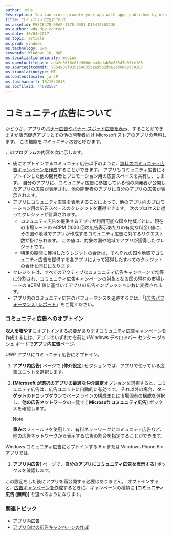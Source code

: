 ```yaml
---
author: jnHs
Description: You can cross-promote your app with apps published by other developers. We call this feature community ads.
title: コミュニティ広告について
ms.assetid: F55CE478-99AF-4B70-90D1-D16419562136
ms.author: wdg-dev-content
ms.date: 10/04/2017
ms.topic: article
ms.prod: windows
ms.technology: uwp
keywords: Windows 10, UWP
ms.localizationpriority: medium
ms.openlocfilehash: ada2e0610e81e986deba3ddab5e87547e05fe108
ms.sourcegitcommit: 9354909f9351b9635bee9bb2dc62db60d2d70107
ms.translationtype: MT
ms.contentlocale: ja-JP
ms.lasthandoff: 10/16/2018
ms.locfileid: "4692552"
---
```

# <a name="about-community-ads"></a>コミュニティ広告について

かどうか、アプリの[バナー広告やバナー スポット広告を表示](../monetize/display-ads-in-your-app.md)、することができますが販売促進アプリとその他の開発者向け Microsoft ストアのアプリの無料します。 この機能を*コミュニティ広告*と呼びます。  

このプログラムの内容を次に示します。

* 後にオプトインするコミュニティ広告以下のように、[無料のコミュニティ広告キャンペーンを作成](create-an-ad-campaign-for-your-app.md)することができます。 アプリもコミュニティ広告にオプトインした他の開発者とプロモーション用の広告スペースを共有し、します。 自分のアプリに、コミュニティ広告に参加している他の開発者が公開したアプリの広告が表示され、他の開発者のアプリに自分のアプリの広告が表示されます。
* アプリにコミュニティ広告を表示することによって、他のアプリ内のプロモーション用の広告スペースのクレジットを獲得できます。 次のプロセスに従ってクレジットが計算されます。
  * コミュニティ広告を提供するアプリが利用可能な国や地域ごとに、現在の市場レートの eCPM (1000 回の広告表示あたりの有効な料金) 値に、その国や地域でアプリが作成するコミュニティ広告に対するリクエスト数が掛けられます。 この値は、対象の国や地域でアプリが獲得したクレジットです。
  * 特定の期間に獲得したクレジットの合計は、それぞれの国や地域でコミュニティ広告を提供する各アプリによって獲得したすべてのクレジットの合計と同じになります。
* クレジットは、すべてのアクティブなコミュニティ広告キャンペーンで均等に分割され、コミュニティ広告キャンペーンの対象となる国の現在の市場レートの eCPM 値に基づいてアプリの広告インプレッション数に変換されます。
* アプリ内のコミュニティ広告のパフォーマンスを追跡するには、「[[広告パフォーマンス] レポート](advertising-performance-report.md)」をご覧ください。

### <a name="opt-in-to-community-ads"></a>コミュニティ広告へのオプトイン

**収入を増やす**にオプトインする必要がありますコミュニティ広告キャンペーンを作成するには、アプリのいずれかを前に&gt;Windows デベロッパー センター ダッシュ ボードで**アプリ内広告**ページ。

UWP アプリにコミュニティ広告にオプトイン。

1. **アプリ内広告**] ページで [**仲介設定**] セクションでは、アプリで使っている広告ユニットを選択します。
2. **[Microsoft が選択のアプリの最適な仲介設定**オプションを選択すると、コミュニティ広告は、広告ユニットに自動的に有効です。 それ以外の場合、**ターゲット**のドロップダウンでベースラインの構成または市場固有の構成を選択し、**他の広告ネットワーク**の一覧で [ **Microsoft コミュニティ広告**] ボックスを確認します。

    > [!NOTE]
    > **重み**のフィールドを使用して、有料ネットワークとコミュニティ広告など、他の広告ネットワークから表示する広告の割合を指定することができます。

Windows コミュニティ広告にオプトインする 8.x または Windows Phone 8.x アプリでは、

1. **アプリ内広告**] ページで、**自分のアプリにコミュニティ広告を表示する**] ボックスを確認します。

この設定をした後にアプリを再公開する必要はありません。 オプトインすると、[広告キャンペーンを作成](create-an-ad-campaign-for-your-app.md)するときに、キャンペーンの種類に **[コミュニティ広告 (無料)]** を選べるようになります。

### <a name="related-topics"></a>関連トピック

* [アプリ内広告](in-app-ads.md)
* [アプリ向けの広告キャンペーンの作成](create-an-ad-campaign-for-your-app.md)
